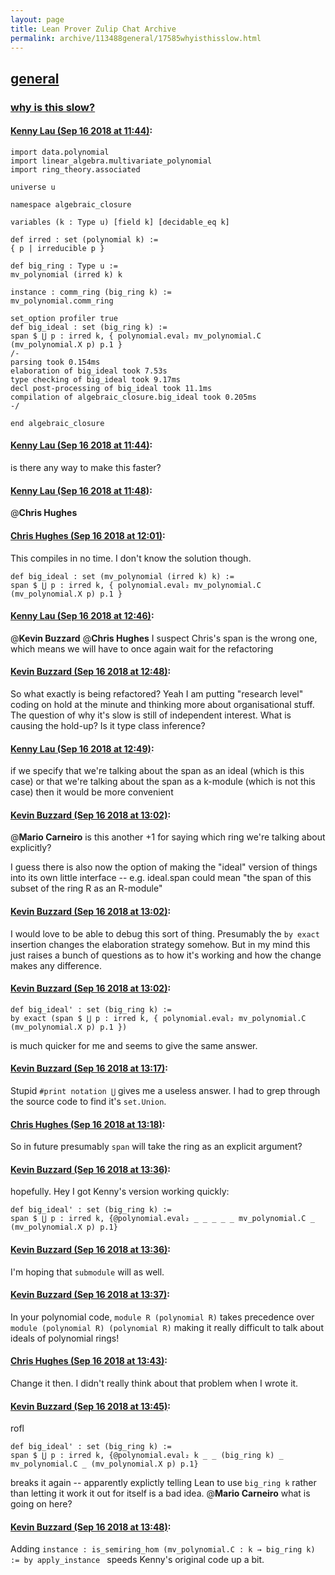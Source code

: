 ```yaml
---
layout: page
title: Lean Prover Zulip Chat Archive 
permalink: archive/113488general/17585whyisthisslow.html
---
```


## [general](index.html)
### [why is this slow?](17585whyisthisslow.html)

#### [Kenny Lau (Sep 16 2018 at 11:44)](https://leanprover.zulipchat.com/#narrow/stream/113488-general/topic/why%20is%20this%20slow%3F/near/134047650):
```lean
import data.polynomial
import linear_algebra.multivariate_polynomial
import ring_theory.associated

universe u

namespace algebraic_closure

variables (k : Type u) [field k] [decidable_eq k]

def irred : set (polynomial k) :=
{ p | irreducible p }

def big_ring : Type u :=
mv_polynomial (irred k) k

instance : comm_ring (big_ring k) :=
mv_polynomial.comm_ring

set_option profiler true
def big_ideal : set (big_ring k) :=
span $ ⋃ p : irred k, { polynomial.eval₂ mv_polynomial.C (mv_polynomial.X p) p.1 }
/-
parsing took 0.154ms
elaboration of big_ideal took 7.53s
type checking of big_ideal took 9.17ms
decl post-processing of big_ideal took 11.1ms
compilation of algebraic_closure.big_ideal took 0.205ms
-/

end algebraic_closure
```

#### [Kenny Lau (Sep 16 2018 at 11:44)](https://leanprover.zulipchat.com/#narrow/stream/113488-general/topic/why%20is%20this%20slow%3F/near/134047652):
is there any way to make this faster?

#### [Kenny Lau (Sep 16 2018 at 11:48)](https://leanprover.zulipchat.com/#narrow/stream/113488-general/topic/why%20is%20this%20slow%3F/near/134047761):
@**Chris Hughes**

#### [Chris Hughes (Sep 16 2018 at 12:01)](https://leanprover.zulipchat.com/#narrow/stream/113488-general/topic/why%20is%20this%20slow%3F/near/134048125):
This compiles in no time. I don't know the solution though.
```lean
def big_ideal : set (mv_polynomial (irred k) k) :=
span $ ⋃ p : irred k, { polynomial.eval₂ mv_polynomial.C (mv_polynomial.X p) p.1 }
```

#### [Kenny Lau (Sep 16 2018 at 12:46)](https://leanprover.zulipchat.com/#narrow/stream/113488-general/topic/why%20is%20this%20slow%3F/near/134049306):
@**Kevin Buzzard** @**Chris Hughes** I suspect Chris's span is the wrong one, which means we will have to once again wait for the refactoring

#### [Kevin Buzzard (Sep 16 2018 at 12:48)](https://leanprover.zulipchat.com/#narrow/stream/113488-general/topic/why%20is%20this%20slow%3F/near/134049357):
So what exactly is being refactored? Yeah I am putting "research level" coding on hold at the minute and thinking more about organisational stuff. The question of why it's slow is still of independent interest. What is causing the hold-up? Is it type class inference?

#### [Kenny Lau (Sep 16 2018 at 12:49)](https://leanprover.zulipchat.com/#narrow/stream/113488-general/topic/why%20is%20this%20slow%3F/near/134049370):
if we specify that we're talking about the span as an ideal (which is this case) or that we're talking about the span as a k-module (which is not this case) then it would be more convenient

#### [Kevin Buzzard (Sep 16 2018 at 13:02)](https://leanprover.zulipchat.com/#narrow/stream/113488-general/topic/why%20is%20this%20slow%3F/near/134049729):
@**Mario Carneiro** is this another +1 for saying which ring we're talking about explicitly? 

I guess there is also now the option of making the "ideal" version of things into its own little interface -- e.g. ideal.span could mean "the span of this subset of the ring R as an R-module"

#### [Kevin Buzzard (Sep 16 2018 at 13:02)](https://leanprover.zulipchat.com/#narrow/stream/113488-general/topic/why%20is%20this%20slow%3F/near/134049730):
I would love to be able to debug this sort of thing. Presumably the `by exact` insertion changes the elaboration strategy somehow. But in my mind this just raises a bunch of questions as to how it's working and how the change makes any difference.

#### [Kevin Buzzard (Sep 16 2018 at 13:02)](https://leanprover.zulipchat.com/#narrow/stream/113488-general/topic/why%20is%20this%20slow%3F/near/134049731):
```lean
def big_ideal' : set (big_ring k) :=
by exact (span $ ⋃ p : irred k, { polynomial.eval₂ mv_polynomial.C (mv_polynomial.X p) p.1 })

```

is much quicker for me and seems to give the same answer.

#### [Kevin Buzzard (Sep 16 2018 at 13:17)](https://leanprover.zulipchat.com/#narrow/stream/113488-general/topic/why%20is%20this%20slow%3F/near/134050085):
Stupid `#print notation ⋃` gives me a useless answer. I had to grep through the source code to find it's `set.Union`.

#### [Chris Hughes (Sep 16 2018 at 13:18)](https://leanprover.zulipchat.com/#narrow/stream/113488-general/topic/why%20is%20this%20slow%3F/near/134050127):
So in future presumably `span` will take the ring as an explicit argument?

#### [Kevin Buzzard (Sep 16 2018 at 13:36)](https://leanprover.zulipchat.com/#narrow/stream/113488-general/topic/why%20is%20this%20slow%3F/near/134050575):
hopefully. Hey I got Kenny's version working quickly:

```lean
def big_ideal' : set (big_ring k) :=
span $ ⋃ p : irred k, {@polynomial.eval₂ _ _ _ _ _ mv_polynomial.C _ (mv_polynomial.X p) p.1}
```

#### [Kevin Buzzard (Sep 16 2018 at 13:36)](https://leanprover.zulipchat.com/#narrow/stream/113488-general/topic/why%20is%20this%20slow%3F/near/134050576):
I'm hoping that `submodule` will as well.

#### [Kevin Buzzard (Sep 16 2018 at 13:37)](https://leanprover.zulipchat.com/#narrow/stream/113488-general/topic/why%20is%20this%20slow%3F/near/134050582):
In your polynomial code, `module R (polynomial R)` takes precedence over `module (polynomial R) (polynomial R)` making it really difficult to talk about ideals of polynomial rings!

#### [Chris Hughes (Sep 16 2018 at 13:43)](https://leanprover.zulipchat.com/#narrow/stream/113488-general/topic/why%20is%20this%20slow%3F/near/134050723):
Change it then. I didn't really think about that problem when I wrote it.

#### [Kevin Buzzard (Sep 16 2018 at 13:45)](https://leanprover.zulipchat.com/#narrow/stream/113488-general/topic/why%20is%20this%20slow%3F/near/134050770):
rofl
```lean
def big_ideal' : set (big_ring k) :=
span $ ⋃ p : irred k, {@polynomial.eval₂ k _ _ (big_ring k) _ mv_polynomial.C _ (mv_polynomial.X p) p.1}

```
breaks it again -- apparently explictly telling Lean to use `big_ring k` rather than letting it work it out for itself is a bad idea. @**Mario Carneiro** what is going on here?

#### [Kevin Buzzard (Sep 16 2018 at 13:48)](https://leanprover.zulipchat.com/#narrow/stream/113488-general/topic/why%20is%20this%20slow%3F/near/134050855):
Adding `instance : is_semiring_hom (mv_polynomial.C : k → big_ring k) := by apply_instance ` speeds Kenny's original code up a bit.

